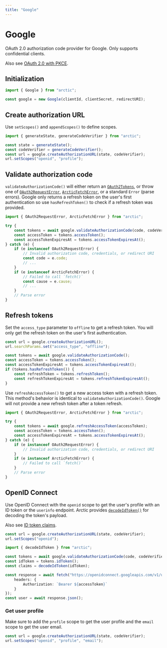 ```yaml
---
title: "Google"
---
```


# Google

OAuth 2.0 authorization code provider for Google. Only supports confidential clients.

Also see [OAuth 2.0 with PKCE](/guides/oauth2-pkce).

## Initialization

```ts
import { Google } from "arctic";

const google = new Google(clientId, clientSecret, redirectURI);
```

## Create authorization URL

Use `setScopes()` and `appendScopes()` to define scopes.

```ts
import { generateState, generateCodeVerifier } from "arctic";

const state = generateState();
const codeVerifier = generateCodeVerifier();
const url = google.createAuthorizationURL(state, codeVerifier);
url.setScopes("openid", "profile");
```

## Validate authorization code

`validateAuthorizationCode()` will either return an [`OAuth2Tokens`](/reference/OAuth2Tokens), or throw one of [`OAuth2RequestError`](/reference/OAuth2RequestError), [`ArcticFetchError`](/reference/ArcticFetchError), or a standard `Error` (parse errors). Google only returns a refresh token on the user's first authentication so use `hasRefreshToken()` to check if a refresh token was provided.

```ts
import { OAuth2RequestError, ArcticFetchError } from "arctic";

try {
	const tokens = await google.validateAuthorizationCode(code, codeVerifier);
	const accessToken = tokens.accessToken();
	const accessTokenExpiresAt = tokens.accessTokenExpiresAt();
} catch (e) {
	if (e instanceof OAuth2RequestError) {
		// Invalid authorization code, credentials, or redirect URI
		const code = e.code;
		// ...
	}
	if (e instanceof ArcticFetchError) {
		// Failed to call `fetch()`
		const cause = e.cause;
		// ...
	}
	// Parse error
}
```

## Refresh tokens

Set the `access_type` parameter to `offline` to get a refresh token. You will only get the refresh token on the user's first authentication.

```ts
const url = google.createAuthorizationURL();
url.searchParams.set("access_type", "offline");
```

```ts
const tokens = await google.validateAuthorizationCode();
const accessToken = tokens.accessToken();
const accessTokenExpiresAt = tokens.accessTokenExpiresAt();
if (tokens.hasRefreshToken()) {
	const refreshToken = tokens.refreshToken();
	const refreshTokenExpiresAt = tokens.refreshTokenExpiresAt();
}
```

Use `refreshAccessToken()` to get a new access token with a refresh token. This method's behavior is identical to `validateAuthorizationCode()`. Google will not provide a new refresh token after a token refresh.

```ts
import { OAuth2RequestError, ArcticFetchError } from "arctic";

try {
	const tokens = await google.refreshAccessToken(accessToken);
	const accessToken = tokens.accessToken();
	const accessTokenExpiresAt = tokens.accessTokenExpiresAt();
} catch (e) {
	if (e instanceof OAuth2RequestError) {
		// Invalid authorization code, credentials, or redirect URI
	}
	if (e instanceof ArcticFetchError) {
		// Failed to call `fetch()`
	}
	// Parse error
}
```

## OpenID Connect

Use OpenID Connect with the `openid` scope to get the user's profile with an ID token or the `userinfo` endpoint. Arctic provides [`decodeIdToken()`](/reference/decodeIdToken) for decoding the token's payload.

Also see [ID token claims](https://developers.google.com/identity/openid-connect/openid-connect#an-id-tokens-payload).

```ts
const url = google.createAuthorizationURL(state, codeVerifier);
url.setScopes("openid");
```

```ts
import { decodeIdToken } from "arctic";

const tokens = await google.validateAuthorizationCode(code, codeVerifier);
const idToken = tokens.idToken();
const claims = decodeIdToken(idToken);
```

```ts
const response = await fetch("https://openidconnect.googleapis.com/v1/userinfo", {
	headers: {
		Authorization: `Bearer ${accessToken}`
	}
});
const user = await response.json();
```

### Get user profile

Make sure to add the `profile` scope to get the user profile and the `email` scope to get the user email.

```ts
const url = google.createAuthorizationURL(state, codeVerifier);
url.setScopes("openid", "profile", "email");
```
